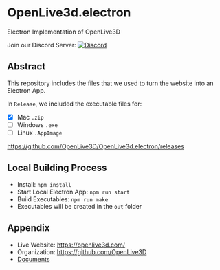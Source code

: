 # OpenLive3d.electron

Electron Implementation of OpenLive3D

Join our Discord Server: [![Discord](https://badgen.net/badge/icon/discord?icon=discord&label)](https://discord.gg/pGPY5Jfhvz)


## Abstract

This repository includes the files that we used to turn the website into an Electron App.

In `Release`, we included the executable files for:
 - [x] Mac `.zip`
 - [ ] Windows  `.exe`
 - [ ] Linux `.AppImage`

https://github.com/OpenLive3D/OpenLive3d.electron/releases


## Local Building Process

 - Install: `npm install`
 - Start Local Electron App: `npm run start`
 - Build Executables: `npm run make`
 - Executables will be created in the `out` folder


## Appendix

 - Live Website: https://openlive3d.com/
 - Organization: https://github.com/OpenLive3D
 - [Documents](https://github.com/OpenLive3D/OpenLive3D.document)
